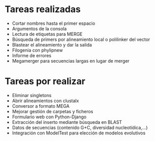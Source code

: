 # Tareas realizadas #

  * Cortar nombres hasta el primer espacio
  * Argumentos de la consola
  * Lectura de etiquetas para MERGE
  * Búsqueda de primers por alineamiento local o polilinker del vector
  * Blastear el alineamiento y dar la salida
  * Filogenia con phylipnew
  * Informe de errores
  * Megamerger para secuencias largas en lugar de merger

# Tareas por realizar #

  * Eliminar singletons
  * Abrir alineamientos con clustalx
  * Conversor a formato MEGA
  * Mejorar gestión de carpetas y ficheros
  * Formulario web con Python-Django
  * Extracción del inserto mediante búsqueda en BLAST
  * Datos de secuencias (contenido G+C, diversidad nucleotídica,...)
  * Integración con ModelTest para elección de modelos evolutivos